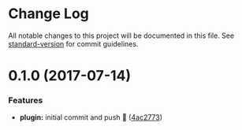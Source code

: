 # Change Log

All notable changes to this project will be documented in this file. See [standard-version](https://github.com/conventional-changelog/standard-version) for commit guidelines.

<a name="0.1.0"></a>
# 0.1.0 (2017-07-14)


### Features

* **plugin:** initial commit and push 🐐 ([4ac2773](https://github.com/TheLarkInn/bundle-buddy-webpack-plugin/commit/4ac2773))
